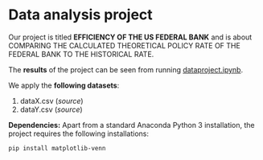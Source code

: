 # Data analysis project

Our project is titled **EFFICIENCY OF THE US FEDERAL BANK** and is about COMPARING THE CALCULATED THEORETICAL POLICY RATE OF THE FEDERAL BANK TO THE HISTORICAL RATE.

The **results** of the project can be seen from running [dataproject.ipynb](dataproject.ipynb).

We apply the **following datasets**:

1. dataX.csv (*source*) 
1. dataY.csv (*source*)

**Dependencies:** Apart from a standard Anaconda Python 3 installation, the project requires the following installations:

``pip install matplotlib-venn``

